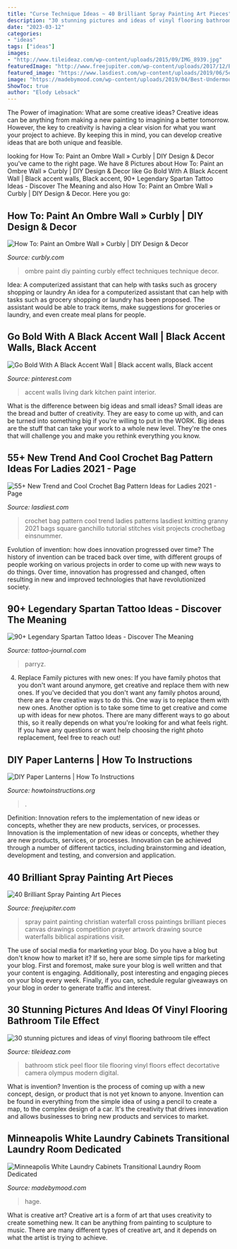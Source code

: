 ```yaml
---
title: "Curse Technique Ideas ~ 40 Brilliant Spray Painting Art Pieces"
description: "30 stunning pictures and ideas of vinyl flooring bathroom tile effect"
date: "2023-03-12"
categories:
- "ideas"
tags: ["ideas"]
images:
- "http://www.tileideaz.com/wp-content/uploads/2015/09/IMG_8939.jpg"
featuredImage: "http://www.freejupiter.com/wp-content/uploads/2017/12/Brilliant-Spray-Painting-Art-Pieces18.jpg"
featured_image: "https://www.lasdiest.com/wp-content/uploads/2019/06/5ecde88f4b717a3caa3c6c8ecf9d0833.jpg"
image: "https://madebymood.com/wp-content/uploads/2019/04/Best-Undermount-Stainless-Steel-Sinks-Laundry-Room-Ideas-And-Shaker-Style-Cabinet-Dedicated-Laundry-Room-French-Door-Style-Window-Gray-Tile-Flooring-600x777.jpg"
ShowToc: true
author: "Elody Lebsack"
---
```



The Power of imagination: What are some creative ideas?
Creative ideas can be anything from making a new painting to imagining a better tomorrow. However, the key to creativity is having a clear vision for what you want your project to achieve. By keeping this in mind, you can develop creative ideas that are both unique and feasible.

	

		
looking for How To: Paint an Ombre Wall » Curbly | DIY Design &amp; Decor you've came to the right page. We have 8 Pictures about How To: Paint an Ombre Wall » Curbly | DIY Design &amp; Decor like Go Bold With A Black Accent Wall | Black accent walls, Black accent, 90+ Legendary Spartan Tattoo Ideas - Discover The Meaning and also How To: Paint an Ombre Wall » Curbly | DIY Design &amp; Decor. Here you go:
		
    
## How To: Paint An Ombre Wall » Curbly | DIY Design &amp; Decor

<img loading=lazy src="http://assets.curbly.com/photos/0000/0017/1944/Screen_Shot_2014-06-20_at_7.37.21_AM_large_jpg.jpg?1403267878" onerror="this.onerror=null;this.src='https://tse1.mm.bing.net/th?id=OIP.o8Bh_Z7XvmWui1xNYYqftgAAAA&amp;pid=15.1';" alt="How To: Paint an Ombre Wall » Curbly | DIY Design &amp; Decor">

_Source: curbly.com_

>ombre paint diy painting curbly effect techniques technique decor. 

	

Idea: A computerized assistant that can help with tasks such as grocery shopping or laundry
An idea for a computerized assistant that can help with tasks such as grocery shopping or laundry has been proposed. The assistant would be able to track items, make suggestions for groceries or laundry, and even create meal plans for people.

    
## Go Bold With A Black Accent Wall | Black Accent Walls, Black Accent

<img loading=lazy src="https://i.pinimg.com/736x/73/08/ea/7308ea5319a557560dc867def78eb7d4.jpg" onerror="this.onerror=null;this.src='https://tse4.mm.bing.net/th?id=OIP.jNSgwjKCHDCgTgMTzC1v9wAAAA&amp;pid=15.1';" alt="Go Bold With A Black Accent Wall | Black accent walls, Black accent">

_Source: pinterest.com_

>accent walls living dark kitchen paint interior. 

	

What is the difference between big ideas and small ideas?
Small ideas are the bread and butter of creativity. They are easy to come up with, and can be turned into something big if you're willing to put in the WORK. Big ideas are the stuff that can take your work to a whole new level. They're the ones that will challenge you and make you rethink everything you know.

    
## 55+ New Trend And Cool Crochet Bag Pattern Ideas For Ladies 2021 - Page

<img loading=lazy src="https://www.lasdiest.com/wp-content/uploads/2019/06/5ecde88f4b717a3caa3c6c8ecf9d0833.jpg" onerror="this.onerror=null;this.src='https://tse3.mm.bing.net/th?id=OIP.8IqR_njW9gtJZuDPsORvowHaLR&amp;pid=15.1';" alt="55+ New Trend and Cool Crochet Bag Pattern Ideas for Ladies 2021 - Page">

_Source: lasdiest.com_

>crochet bag pattern cool trend ladies patterns lasdiest knitting granny 2021 bags square ganchillo tutorial stitches visit projects crochetbag einsnummer. 

	

Evolution of invention: how does innovation progressed over time?
The history of invention can be traced back over time, with different groups of people working on various projects in order to come up with new ways to do things. Over time, innovation has progressed and changed, often resulting in new and improved technologies that have revolutionized society.

    
## 90+ Legendary Spartan Tattoo Ideas - Discover The Meaning

<img loading=lazy src="https://tattoo-journal.com/wp-content/uploads/2016/08/spartan-tattoo29.jpg" onerror="this.onerror=null;this.src='https://tse3.mm.bing.net/th?id=OIP.GcxotBxU_YP5NnS_VIPfaAHaHa&amp;pid=15.1';" alt="90+ Legendary Spartan Tattoo Ideas - Discover The Meaning">

_Source: tattoo-journal.com_

>parryz. 

	

4. Replace Family pictures with new ones: If you have family photos that you don't want around anymore, get creative and replace them with new ones.
If you've decided that you don't want any family photos around, there are a few creative ways to do this. One way is to replace them with new ones. Another option is to take some time to get creative and come up with ideas for new photos. There are many different ways to go about this, so it really depends on what you're looking for and what feels right. If you have any questions or want help choosing the right photo replacement, feel free to reach out!

    
## DIY Paper Lanterns | How To Instructions

<img loading=lazy src="https://www.howtoinstructions.org/wp-content/uploads/2015/08/DIY-Paper-Lanterns-600x312.jpg" onerror="this.onerror=null;this.src='https://tse3.mm.bing.net/th?id=OIP.Hr0t2Tl1-9txFpkcV70ctQHaD2&amp;pid=15.1';" alt="DIY Paper Lanterns | How To Instructions">

_Source: howtoinstructions.org_

>. 

	

Definition: Innovation refers to the implementation of new ideas or concepts, whether they are new products, services, or processes.
Innovation is the implementation of new ideas or concepts, whether they are new products, services, or processes. Innovation can be achieved through a number of different tactics, including brainstorming and ideation, development and testing, and conversion and application.

    
## 40 Brilliant Spray Painting Art Pieces

<img loading=lazy src="http://www.freejupiter.com/wp-content/uploads/2017/12/Brilliant-Spray-Painting-Art-Pieces18.jpg" onerror="this.onerror=null;this.src='https://tse2.mm.bing.net/th?id=OIP.WNIVuuFTfOhXDHYh9ZhaFwHaJ6&amp;pid=15.1';" alt="40 Brilliant Spray Painting Art Pieces">

_Source: freejupiter.com_

>spray paint painting christian waterfall cross paintings brilliant pieces canvas drawings competition prayer artwork drawing source waterfalls biblical aspirations visit. 

	

The use of social media for marketing your blog.
Do you have a blog but don't know how to market it? If so, here are some simple tips for marketing your blog. First and foremost, make sure your blog is well written and that your content is engaging. Additionally, post interesting and engaging pieces on your blog every week. Finally, if you can, schedule regular giveaways on your blog in order to generate traffic and interest.

    
## 30 Stunning Pictures And Ideas Of Vinyl Flooring Bathroom Tile Effect

<img loading=lazy src="http://www.tileideaz.com/wp-content/uploads/2015/09/IMG_8939.jpg" onerror="this.onerror=null;this.src='https://tse2.mm.bing.net/th?id=OIP.YPfeIhSNCMws4-1cV2oSoAHaLH&amp;pid=15.1';" alt="30 stunning pictures and ideas of vinyl flooring bathroom tile effect">

_Source: tileideaz.com_

>bathroom stick peel floor tile flooring vinyl floors effect decortative camera olympus modern digital. 

	

What is invention?
Invention is the process of coming up with a new concept, design, or product that is not yet known to anyone. Invention can be found in everything from the simple idea of using a pencil to create a map, to the complex design of a car. It's the creativity that drives innovation and allows businesses to bring new products and services to market.

    
## Minneapolis White Laundry Cabinets Transitional Laundry Room Dedicated

<img loading=lazy src="https://madebymood.com/wp-content/uploads/2019/04/Best-Undermount-Stainless-Steel-Sinks-Laundry-Room-Ideas-And-Shaker-Style-Cabinet-Dedicated-Laundry-Room-French-Door-Style-Window-Gray-Tile-Flooring-600x777.jpg" onerror="this.onerror=null;this.src='https://tse4.mm.bing.net/th?id=OIP.rjL0-fHa5iNWQKk_Qmru2QHaJl&amp;pid=15.1';" alt="Minneapolis White Laundry Cabinets Transitional Laundry Room Dedicated">

_Source: madebymood.com_

>hage. 

	

What is creative art?
Creative art is a form of art that uses creativity to create something new. It can be anything from painting to sculpture to music. There are many different types of creative art, and it depends on what the artist is trying to achieve.

